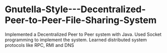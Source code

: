# Gnutella-Style---Decentralized-Peer-to-Peer-File-Sharing-System
Implemented a Decentralized Peer to Peer system with Java. Used Socket programming to implement the system. Learned distributed system protocols like RPC, RMI and DNS
